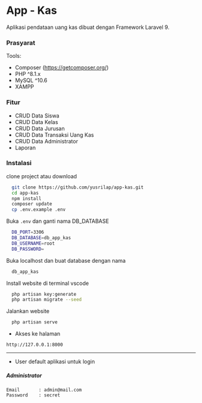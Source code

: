 # App - Kas

Aplikasi pendataan uang kas dibuat dengan Framework Laravel 9. <br>

### Prasyarat

Tools:

-   Composer (https://getcomposer.org/)
-   PHP ^8.1.x
-   MySQL ^10.6
-   XAMPP

### Fitur

-   CRUD Data Siswa
-   CRUD Data Kelas
-   CRUD Data Jurusan
-   CRUD Data Transaksi Uang Kas
-   CRUD Data Administrator
-   Laporan


### Instalasi

clone project atau download

```bash
  git clone https://github.com/yusrilap/app-kas.git
  cd app-kas
  npm install
  composer update
  cp .env.example .env  
```

Buka `.env` dan ganti nama DB_DATABASE

```bash
  DB_PORT=3306
  DB_DATABASE=db_app_kas
  DB_USERNAME=root
  DB_PASSWORD=
```

Buka localhost dan buat database dengan nama 

```bash
  db_app_kas
```

Install website di terminal vscode

```bash
  php artisan key:generate
  php artisan migrate --seed
```

Jalankan website

```bash
  php artisan serve
```

-   Akses ke halaman

```
http://127.0.0.1:8000
```

---

-   User default aplikasi untuk login

##### Administrator

```
Email       : admin@mail.com
Password    : secret
```
